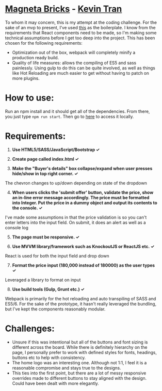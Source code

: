 # [Magneta Bricks](https://kevin-tran.github.io/magenta-bricks/) - [Kevin Tran](https://lifeofkev.in/)

To whom it may concern, this is my attempt at the coding challenge. For the sake of an mvp to present, I've used [this](https://github.com/srinisoundar/react-webpack-babel-kit) as the boilerplate. I know from the requirements that React components need to be made, so I'm making some technical assumptions before I get too deep into the project. This has been chosen for the following requirements:

- Optimization out of the box, webpack will completely minify a production ready build.
- Quality of life measures: allows the compiling of ES5 and sass painlessly. Using gulp to do this can be quite involved, as well as things like Hot Reloading are much easier to get without having to patch on more plugins.

# How to use: 

Run an npm install and it should get all of the dependencies. From there, you just type ```npm run start```. Then go to [here](http://localhost:8080/) to access it locally.

# Requirements: 

1. **Use HTML5/SASS/JavaScript/Bootstrap  ✓**

2. **Create page called index.html ✓**

3. **Make the "Buyer's details" box collapse/expand when user presses hide/show in top right corner. ✓**

The chevron changes to up/down depending on state of the dropdown

4. **When users clicks the 'submit offer' button, validate the price, show an in-line error message accordingly. The price must be formatted into Integer. Put the price in a dummy object and output its contents to the console. ✓**

I've made some assumptions in that the price validation is so you can't enter letters into the input field. On submit, it does an alert as well as a console log

5. **The page must be responsive. ✓**

6. **Use MVVM library/framework such as KnockoutJS or ReactJS etc. ✓**

React is used for both the input field and drop down

7. **Format the price input (180,000 instead of 180000) as the user types ✓**

Leveraged a library to format on input

8. **Use build tools (Gulp, Grunt etc.) ✓**

Webpack is primarily for the hot reloading and auto transpiling of SASS and ES5/6. For the sake of the prototype, it hasn't really leveraged the bundling, but I've kept the components reasonably modular.

# Challenges: 

- Unsure if this was intentional but all of the buttons and font sizing is different across the board. While there is definitely hierarchy on the page, I personally prefer to work with defined styles for fonts, headings, buttons etc to help with consistency. 
- The home logo was an interesting one. Although not 1:1, I feel it is a reasonable compromise and stays true to the designs.
- This ties into the first point, but there are a lot of messy responsive overrides made to different buttons to stay aligned with the design. Could have been dealt with more elegantly.